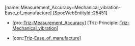 ﻿---
type: TrizContradiction
aliases:
- Measurement_Accuracy+Mechanical_vibration-Ease_of_manufacture
license: CC BY-SA 4.0
copyright: https://github.com/SpocWeb
IsDeleted: false
IsReadOnly: false
Confidential: public
tags: 
- Triz/Contradiction
---
[name::Measurement_Accuracy+Mechanical_vibration-Ease_of_manufacture]
[SpocWebEntityId::25451]
+ [pro::[Triz-Measurement_Accuracy](tech/Triz/Parameter/Triz-Measurement_Accuracy.md)]
[Triz-Principle::[Triz-Mechanical_vibration](tech/Triz/Principle/Triz-Mechanical_vibration.md)]
- [con::[Triz-Ease_of_manufacture](tech/Triz/Parameter/Triz-Ease_of_manufacture.md)]

